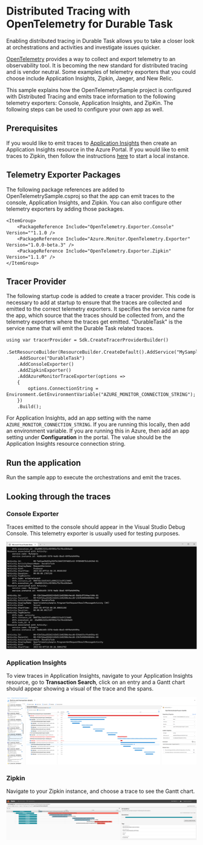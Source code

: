 # Distributed Tracing with OpenTelemetry for Durable Task

Enabling distributed tracing in Durable Task allows you to take a closer look at orchestrations and activities and investigate issues quicker.

[OpenTelemetry](https://opentelemetry.io/) provides a way to collect and export telemetry to an observability tool. It is becoming the new standard for distributed tracing and is vendor neutral. Some examples of telemetry exporters that you could choose include Application Insights, Zipkin, Jaeger, and New Relic.

This sample explains how the OpenTelemetrySample project is configured with Distributed Tracing and emits trace information to the following telemetry exporters: Console, Application Insights, and ZipKin. The following steps can be used to configure your own app as well.

## Prerequisites
If you would like to emit traces to [Application Insights](https://learn.microsoft.com/en-us/azure/azure-monitor/app/app-insights-overview?tabs=net) then create an Application Insights resource in the Azure Portal. If you would like to emit traces to Zipkin, then follow the instructions [here](https://zipkin.io/pages/quickstart.html) to start a local instance.

## Telemetry Exporter Packages

The following package references are added to OpenTelemetrySample.csproj so that the app can emit traces to the console, Application Insights, and Zipkin. You can also configure other telemetry exporters by adding those packages.

```
<ItemGroup>
    <PackageReference Include="OpenTelemetry.Exporter.Console" Version=""1.1.0 />
    <PackageReference Include="Azure.Monitor.OpenTelemetry.Exporter" Version="1.0.0-beta.3" />
    <PackageReference Include="OpenTelemetry.Exporter.Zipkin" Version="1.1.0" />
</ItemGroup>
```

## Tracer Provider

The following startup code is added to create a tracer provider. This code is necessary to add at startup to ensure that the traces are collected and emitted to the correct telemetry exporters. It specifies the service name for the app, which source that the traces should be collected from, and the telemetry exporters where the traces get emitted. "DurableTask" is the service name that will emit the Durable Task related traces.

```
using var tracerProvider = Sdk.CreateTracerProviderBuilder()
    .SetResourceBuilder(ResourceBuilder.CreateDefault().AddService("MySample"))
    .AddSource("DurableTask")
    .AddConsoleExporter()
    .AddZipkinExporter()
    .AddAzureMonitorTraceExporter(options =>
    {
        options.ConnectionString = Environment.GetEnvironmentVariable("AZURE_MONITOR_CONNECTION_STRING");
    })
    .Build();
```

For Application Insights, add an app setting with the name `AZURE_MONITOR_CONNECTION_STRING`. If you are running this locally, then add an environment variable. If you are running this in Azure, then add an app setting under **Configuration** in the portal. The value should be the Application Insights resource connection string.

## Run the application

Run the sample app to execute the orchestrations and emit the traces.

## Looking through the traces

### Console Exporter
Traces emitted to the console should appear in the Visual Studio Debug Console. This telemetry exporter is usually used for testing purposes.

![Console Exporter](images/ConsoleExporter.png)

### Application Insights
To view traces in Application Insights, navigate to your Application Insights resource, go to **Transaction Search**, click on an entry and a Gantt chart should appear showing a visual of the trace and the spans.

![Application Insights Exporter](images/ApplicationInsightsExporter.png)

### Zipkin
Navigate to your Zipkin instance, and choose a trace to see the Gantt chart.

![Zipkin Exporter](images/ZipkinExporter.png)
